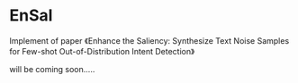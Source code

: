 # EnSal
Implement of paper 《Enhance the Saliency: Synthesize Text Noise Samples for Few-shot Out-of-Distribution Intent Detection》

will be coming soon.....
